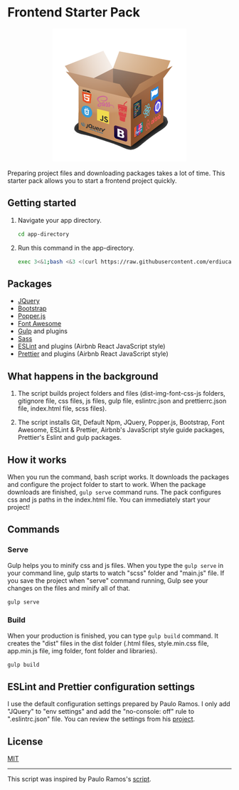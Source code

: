 # Frontend Starter Pack

<p align="center">
  <img width="300" height="300" src="img/frontend-starter-pack-logo.png">
</p>

Preparing project files and downloading packages takes a lot of time. This starter pack allows you to start a frontend project quickly.

## Getting started

1. Navigate your app directory.

   ```sh
   cd app-directory
   ```

2. Run this command in the app-directory.

   ```sh
   exec 3<&1;bash <&3 <(curl https://raw.githubusercontent.com/erdiucar/frontend-starter-pack/master/frontend-starter-pack.sh 2> /dev/null)
   ```

## Packages

* [JQuery](https://jquery.com/)
* [Bootstrap](https://getbootstrap.com/)
* [Popper.js](https://popper.js.org/)
* [Font Awesome](https://fontawesome.com/)
* [Gulp](https://gulpjs.com/) and plugins
* [Sass](https://sass-lang.com/)
* [ESLint](https://eslint.org/) and plugins (Airbnb React JavaScript style)
* [Prettier](https://prettier.io/) and plugins (Airbnb React JavaScript style)

## What happens in the background

1. The script builds project folders and files (dist-img-font-css-js folders, gitignore file, css files, js files, gulp file, eslintrc.json and prettierrc.json file, index.html file, scss files).

2. The script installs Git, Default Npm, JQuery, Popper.js, Bootstrap, Font Awesome, ESLint & Prettier, Airbnb's JavaScript style guide packages, Prettier's Eslint and gulp packages.

## How it works

When you run the command, bash script works. It downloads the packages and configure the project folder to start to work. When the package downloads are finished, `gulp serve` command runs. The pack configures css and js paths in the index.html file. You can immediately start your project!

## Commands

### Serve

Gulp helps you to minify css and js files. When you type the `gulp serve` in your command line, gulp starts to watch "scss" folder and "main.js" file. If you save the project when "serve" command running, Gulp see your changes on the files and minify all of that.

```sh
gulp serve
```

### Build

When your production is finished, you can type `gulp build` command. It creates the "dist" files in the dist folder (.html files, style.min.css file, app.min.js file, img folder, font folder and libraries).

```sh
gulp build
```

## ESLint and Prettier configuration settings

I use the default configuration settings prepared by Paulo Ramos. I only add "JQuery" to "env settings" and add the "no-console: off" rule to ".eslintrc.json" file. You can review the settings from his [project](https://github.com/paulolramos/eslint-prettier-airbnb-react).

## License

[MIT](LICENSE)

---
This script was inspired by Paulo Ramos's [script](https://github.com/paulolramos/eslint-prettier-airbnb-react).
